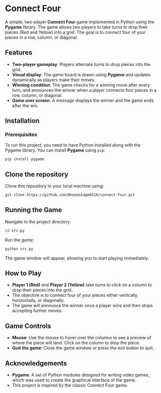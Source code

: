 # Connect Four

A simple, two-player **Connect Four** game implemented in Python using the **Pygame** library. The game allows two players to take turns to drop their pieces (Red and Yellow) into a grid. The goal is to connect four of your pieces in a row, column, or diagonal.

## Features

- **Two-player gameplay**: Players alternate turns to drop pieces into the grid.
- **Visual display**: The game board is drawn using **Pygame** and updates dynamically as players make their moves.
- **Winning condition**: The game checks for a winning move after every turn, and announces the winner when a player connects four pieces in a row, column, or diagonal.
- **Game over screen**: A message displays the winner and the game ends after the win.

## Installation

### Prerequisites

To run this project, you need to have Python installed along with the Pygame library. You can install **Pygame** using `pip`:

```bash
pip install pygame
```

## Clone the repository

Clone this repository to your local machine using:

```bash
git clone https://github.com/Bhoomikapm0116/connect-four.git
```
## Running the Game
Navigate to the project directory:

```bash
cd src.py
```

Run the game:

```bash
python src.py
```
The game window will appear, allowing you to start playing immediately.

## How to Play

- **Player 1 (Red)** and **Player 2 (Yellow)** take turns to click on a column to drop their pieces into the grid.
- The objective is to connect four of your pieces either vertically, horizontally, or diagonally.
- The game will announce the winner once a player wins and then stops accepting further moves.

## Game Controls

- **Mouse**: Use the mouse to hover over the columns to see a preview of where the piece will land. Click on the column to drop the piece.
- **Quit the game**: Close the game window or press the exit button to quit.

## Acknowledgements

- **Pygame**: A set of Python modules designed for writing video games, which was used to create the graphical interface of the game.
- This project is inspired by the classic Connect Four game.
